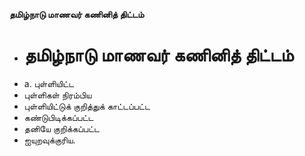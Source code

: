 **தமிழ்நாடு மாணவர் கணினித் திட்டம்**
- # தமிழ்நாடு மாணவர் கணினித் திட்டம்
- a. புள்ளியிட்ட
- புள்ளிகள் நிரம்பிய
- புள்ளியிட்டுக் குறித்துக் காட்டப்பட்ட
- கண்டுபிடிக்கப்பட்ட
- தனியே குறிக்கப்பட்ட
- ஐயுறவுக்குரிய.

